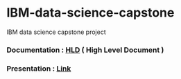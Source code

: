 # IBM-data-science-capstone
IBM data science capstone project 

### Documentation : [HLD](https://github.com/Vivek1258/IBM-data-science-capstone/blob/master/IBM%20Capstone%20Project%20Documentation.pdf) ( High Level Document ) 
### Presentation : [Link](https://github.com/Vivek1258/IBM-data-science-capstone/blob/master/IBM%20Capstone%20Project%Presentation.pdf)
 
